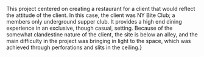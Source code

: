 This project centered on creating a restaurant for a client that would reflect the attitude of the client. In this case, the client was NY Bite Club; a members only underground supper club. It provides a high end dining experience in an exclusive, though casual, setting. Because of the somewhat clandestine nature of the client, the site is below an alley, and the main difficulty in the project was bringing in light to the space, which was achieved through perforations and slits in the ceiling.}